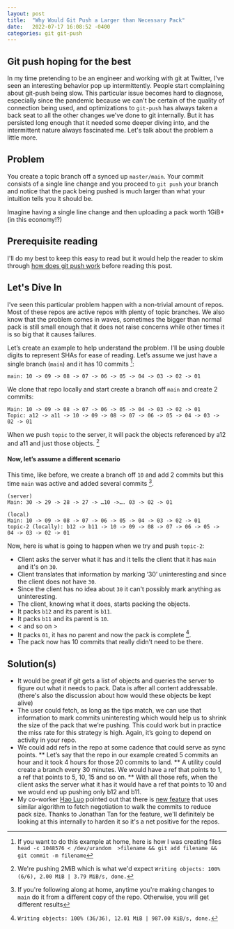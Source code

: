 ```yaml
---
layout: post
title:  "Why Would Git Push a Larger than Necessary Pack"
date:   2022-07-17 16:08:52 -0400
categories: git git-push
---
```


## Git push hoping for the best
In my time pretending to be an engineer and working with git at Twitter, I've seen an interesting behavior pop up intermittently. People start complaining about git-push being slow. This particular issue becomes hard to diagnose, especially since the pandemic because we can't be certain of the quality of connection being used, and optimizations to `git-push` has always taken a back seat to all the other changes we've done to git internally.
But it has persisted long enough that it needed some deeper diving into, and the intermittent nature always fascinated me. Let's talk about the problem a little more.

## Problem
You create a topic branch off a synced up `master/main`. Your commit consists of a single line change and you proceed to `git push` your
branch and notice that the pack being pushed is much larger than what your intuition tells you it should be.

Imagine having a single line change and then uploading a pack worth 1GiB+ (in this economy!?)

## Prerequisite reading
I'll do my best to keep this easy to read but it would help the reader to skim through [how does git push work](https://kdspaul.github.io/git/git-push/2021/09/06/how-does-git-push-work.html) before reading this post.

## Let's Dive In
I’ve seen this particular problem happen with a non-trivial amount of repos. Most of these repos are active repos with plenty of topic branches. We also know that the problem comes in waves, sometimes the bigger than normal pack is still small enough that it does not raise concerns while other times it is so big that it causes failures.

Let’s create an example to help understand the problem. I’ll be using double digits to represent SHAs for ease of reading. Let’s assume we just have a single branch (`main`) and it has 10 commits [^1]:
```
main: 10 -> 09 -> 08 -> 07 -> 06 -> 05 -> 04 -> 03 -> 02 -> 01
```

We clone that repo locally and start create a branch off `main` and create 2 commits:
```
Main: 10 -> 09 -> 08 -> 07 -> 06 -> 05 -> 04 -> 03 -> 02 -> 01
Topic: a12 -> a11 -> 10 -> 09 -> 08 -> 07 -> 06 -> 05 -> 04 -> 03 -> 02 -> 01
```

When we push `topic` to the server, it will pack the objects referenced by a12 and a11 and just those objects. [^2]

#### Now, let’s assume a different scenario
This time, like before, we create a branch off `10` and add 2 commits but this time `main` was active and added several commits [^3].
```
(server)
Main: 30 -> 29 -> 28 -> 27 -> …10 ->…. 03 -> 02 -> 01

(local)
Main: 10 -> 09 -> 08 -> 07 -> 06 -> 05 -> 04 -> 03 -> 02 -> 01
topic-2 (locally): b12 -> b11 -> 10 -> 09 -> 08 -> 07 -> 06 -> 05 -> 04 -> 03 -> 02 -> 01
```

Now, here is what is going to happen when we try and push `topic-2`:
* Client asks the server what it has and it tells the client that it has `main` and it's on `30`.
* Client translates that information by marking ‘30’ uninteresting and since the client does not have `30`.
* Since the client has no idea about `30` it can't possibly mark anything as uninteresting.
* The client, knowing what it does, starts packing the objects.
* It packs `b12` and its parent is `b11`.
* It packs `b11` and its parent is `10`.
* < and so on >
* It packs `01`, it has no parent and now the pack is complete [^4].
* The pack now has 10 commits that really didn’t need to be there.

## Solution(s)

* It would be great if git gets a list of objects and queries the server to figure out what it needs to pack. Data is after all content addressable. (there's also the discussion about how would these objects be kept alive)
* The user could fetch, as long as the tips match, we can use that information to mark commits uninteresting which would help us to shrink the size of the pack that we’re pushing. This could work but in practice the miss rate for this strategy is high. Again, it’s going to depend on activity in your repo.
* We could add refs in the repo at some cadence that could serve as sync points.
** Let’s say that the repo in our example created 5 commits an hour and it took 4 hours for those 20 commits to land.
** A utility could create a branch every 30 minutes. We would have a ref that points to 1, a ref that points to 5, 10, 15 and so on.
** With all those refs, when the client asks the server what it has it would have a ref that points to 10 and we would end up pushing only b12 and b11.
* My co-worker [Hao Luo](https://www.linkedin.com/in/hao-luo-a1a48344/) pointed out that there is [new feature](https://patchwork.kernel.org/project/git/list/?series=477041&state=*) that uses similar algorithm to fetch negotiation to walk the commits to reduce pack size. Thanks to Jonathan Tan for the feature, we'll definitely be looking at this internally to harden it so it's a net positive for the repos.






[^1]: If you want to do this example at home, here is how I was creating files ```head -c 1048576 < /dev/urandom  >filename && git add filename && git commit -m filename```

[^2]: We're pushing 2MiB which is what we'd expect
``` Writing objects: 100% (6/6), 2.00 MiB | 3.79 MiB/s, done. ```

[^3]: If you're following along at home, anytime you're making changes to `main` do it from a different copy of the repo. Otherwise, you will get different results

[^4]: ``` Writing objects: 100% (36/36), 12.01 MiB | 987.00 KiB/s, done. ```

